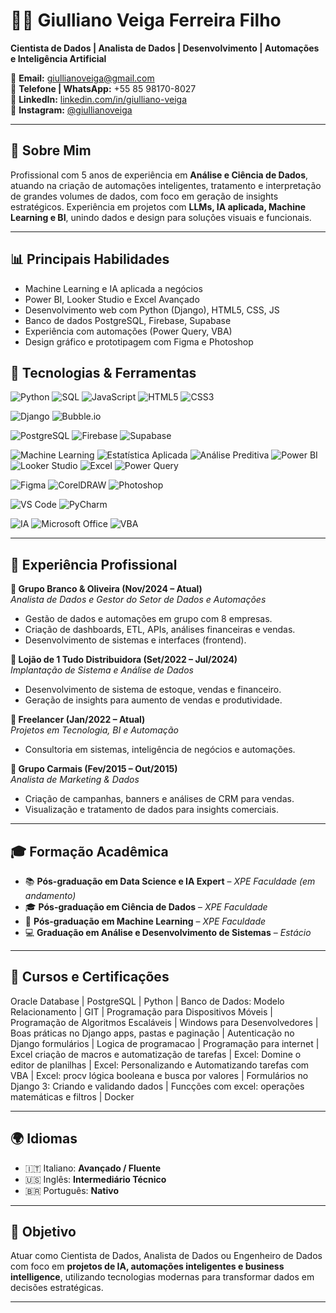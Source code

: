 # 👨‍💻 Giulliano Veiga Ferreira Filho

**Cientista de Dados | Analista de Dados | Desenvolvimento | Automações e Inteligência Artificial**

📧 **Email:** giullianoveiga@gmail.com  
📱 **Telefone | WhatsApp:** +55 85 98170-8027  
🔗 **LinkedIn:** [linkedin.com/in/giulliano-veiga](https://www.linkedin.com/in/giulliano-veiga/)  
📸 **Instagram:** [@giullianoveiga](https://www.instagram.com/giullianoveiga/)

---

## 🧠 Sobre Mim

Profissional com 5 anos de experiência em **Análise e Ciência de Dados**, atuando na criação de automações inteligentes, tratamento e interpretação de grandes volumes de dados, com foco em geração de insights estratégicos. Experiência em projetos com **LLMs, IA aplicada, Machine Learning e BI**, unindo dados e design para soluções visuais e funcionais.

---

## 📊 Principais Habilidades
- Machine Learning e IA aplicada a negócios
- Power BI, Looker Studio e Excel Avançado
- Desenvolvimento web com Python (Django), HTML5, CSS, JS
- Banco de dados PostgreSQL, Firebase, Supabase
- Experiência com automações (Power Query, VBA)
- Design gráfico e prototipagem com Figma e Photoshop

## 🚀 Tecnologias & Ferramentas
<!-- Linguagens -->
![Python](https://img.shields.io/badge/Python-3776AB?style=for-the-badge&logo=python&logoColor=white)
![SQL](https://img.shields.io/badge/SQL-4479A1?style=for-the-badge&logo=postgresql&logoColor=white)
![JavaScript](https://img.shields.io/badge/JavaScript-F7DF1E?style=for-the-badge&logo=javascript&logoColor=black)
![HTML5](https://img.shields.io/badge/HTML5-E34F26?style=for-the-badge&logo=html5&logoColor=white)
![CSS3](https://img.shields.io/badge/CSS3-1572B6?style=for-the-badge&logo=css3&logoColor=white)
<!-- Frameworks / Bibliotecas -->
![Django](https://img.shields.io/badge/Django-092E20?style=for-the-badge&logo=django&logoColor=white)
![Bubble.io](https://img.shields.io/badge/Bubble.io-1A73E8?style=for-the-badge&logo=bubble&logoColor=white)

<!-- Banco de Dados -->
![PostgreSQL](https://img.shields.io/badge/PostgreSQL-336791?style=for-the-badge&logo=postgresql&logoColor=white)
![Firebase](https://img.shields.io/badge/Firebase-FFCA28?style=for-the-badge&logo=firebase&logoColor=black)
![Supabase](https://img.shields.io/badge/Supabase-3ECF8E?style=for-the-badge&logo=supabase&logoColor=white)

<!-- Ferramentas de Análise e BI -->
![Machine Learning](https://img.shields.io/badge/Machine%20Learning-009688?style=for-the-badge)
![Estatística Aplicada](https://img.shields.io/badge/Estatística%20Aplicada-795548?style=for-the-badge)
![Análise Preditiva](https://img.shields.io/badge/Análise%20Preditiva-4CAF50?style=for-the-badge)
![Power BI](https://img.shields.io/badge/Power%20BI-F2C811?style=for-the-badge&logo=powerbi&logoColor=black)
![Looker Studio](https://img.shields.io/badge/Looker%20Studio-4285F4?style=for-the-badge&logo=looker&logoColor=white)
![Excel](https://img.shields.io/badge/Excel-217346?style=for-the-badge&logo=microsoft-excel&logoColor=white)
![Power Query](https://img.shields.io/badge/Power%20Query-00C896?style=for-the-badge&logo=microsoft&logoColor=white)

<!-- Design -->
![Figma](https://img.shields.io/badge/Figma-F24E1E?style=for-the-badge&logo=figma&logoColor=white)
![CorelDRAW](https://img.shields.io/badge/CorelDRAW-009541?style=for-the-badge&logo=coreldraw&logoColor=white)
![Photoshop](https://img.shields.io/badge/Photoshop-31A8FF?style=for-the-badge&logo=adobephotoshop&logoColor=white)

<!-- IDEs -->
![VS Code](https://img.shields.io/badge/VSCode-007ACC?style=for-the-badge&logo=visualstudiocode&logoColor=white)
![PyCharm](https://img.shields.io/badge/PyCharm-000000?style=for-the-badge&logo=pycharm&logoColor=white)

<!-- Outros -->
![IA](https://img.shields.io/badge/Inteligência%20Artificial-7E57C2?style=for-the-badge)
![Microsoft Office](https://img.shields.io/badge/Microsoft%20Office-D83B01?style=for-the-badge&logo=microsoft-office&logoColor=white)
![VBA](https://img.shields.io/badge/Excel%20VBA-217346?style=for-the-badge)

---

## 🧩 Experiência Profissional

**🔹 Grupo Branco & Oliveira (Nov/2024 – Atual)**  
*Analista de Dados e Gestor do Setor de Dados e Automações*  
- Gestão de dados e automações em grupo com 8 empresas.  
- Criação de dashboards, ETL, APIs, análises financeiras e vendas.  
- Desenvolvimento de sistemas e interfaces (frontend).

**🔹 Lojão de 1 Tudo Distribuidora (Set/2022 – Jul/2024)**  
*Implantação de Sistema e Análise de Dados*  
- Desenvolvimento de sistema de estoque, vendas e financeiro.  
- Geração de insights para aumento de vendas e produtividade.

**🔹 Freelancer (Jan/2022 – Atual)**  
*Projetos em Tecnologia, BI e Automação*  
- Consultoria em sistemas, inteligência de negócios e automações.

**🔹 Grupo Carmais (Fev/2015 – Out/2015)**  
*Analista de Marketing & Dados*  
- Criação de campanhas, banners e análises de CRM para vendas.  
- Visualização e tratamento de dados para insights comerciais.

---

## 🎓 Formação Acadêmica

- 📚 **Pós-graduação em Data Science e IA Expert** – *XPE Faculdade (em andamento)*  
- 🎓 **Pós-graduação em Ciência de Dados** – *XPE Faculdade*  
- 🤖 **Pós-graduação em Machine Learning** – *XPE Faculdade*  
- 💻 **Graduação em Análise e Desenvolvimento de Sistemas** – *Estácio*

---

## 📘 Cursos e Certificações

Oracle Database | PostgreSQL | Python | Banco de Dados: Modelo Relacionamento | GIT | Programação para Dispositivos Móveis | Programação de Algoritmos Escaláveis | Windows para Desenvolvedores | Boas práticas no Django apps, pastas e paginação | Autenticação no Django formulários | Logica de programacao | Programação para internet | Excel criação de macros e automatização de tarefas | Excel: Domine o editor de planilhas | Excel: Personalizando e Automatizando tarefas com VBA | Excel: procv lógica booleana e busca por valores | Formulários no Django 3: Criando e validando dados | Funcções com excel: operações matemáticas e filtros | Docker

---

## 🌍 Idiomas

- 🇮🇹 Italiano: **Avançado / Fluente**  
- 🇺🇸 Inglês: **Intermediário Técnico**  
- 🇧🇷 Português: **Nativo**

---

## 📌 Objetivo

Atuar como Cientista de Dados, Analista de Dados ou Engenheiro de Dados com foco em **projetos de IA, automações inteligentes e business intelligence**, utilizando tecnologias modernas para transformar dados em decisões estratégicas.

---
